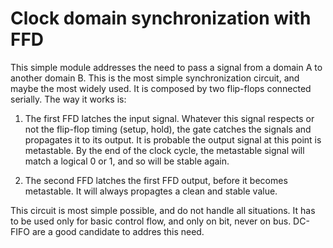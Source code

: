 # Clock domain synchronization with FFD

This simple module addresses the need to pass a signal from a domain A
to another domain B. This is the most simple synchronization circuit,
and maybe the most widely used. It is composed by two flip-flops connected 
serially. The way it works is:

1. The first FFD latches the input signal. Whatever this signal respects or
not the flip-flop timing (setup, hold), the gate catches the signals and 
propagates it to its output. It is probable the output signal at this point 
is metastable. By the end of the clock cycle, the metastable signal will
match a logical 0 or 1, and so will be stable again.

2. The second FFD latches the first FFD output, before it becomes metastable.
It will always propagtes a clean and stable value.

This circuit is most simple possible, and do not handle all situations. It has 
to be used only for basic control flow, and only on bit, never on bus. DC-FIFO
are a good candidate to addres this need.
